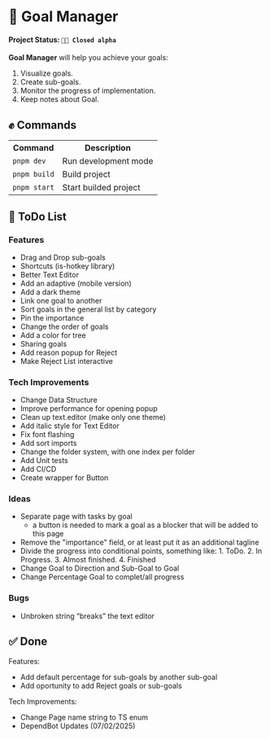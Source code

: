 # 🎯 Goal Manager

#### Project Status: `👨‍💻 Closed alpha`

**Goal Manager** will help you achieve your goals:
1. Visualize goals.
2. Create sub-goals.
3. Monitor the progress of implementation.
4. Keep notes about Goal.

## ✊ Commands

<table>
    <tr>
        <th>Command</th>
        <th>Description</th>
    </tr>
    <tr>
        <td><code>pnpm dev</code></td>
        <td>Run development mode</td>
    </tr>
    <tr>
        <td><code>pnpm build</code></td>
        <td>Build project</td>
    </tr>
    <tr>
        <td><code>pnpm start</code></td>
        <td>Start builded project</td>
    </tr>
</table>

## 🎯 ToDo List

### Features

- Drag and Drop sub-goals
- Shortcuts (is-hotkey library)
- Better Text Editor
- Add an adaptive (mobile version)
- Add a dark theme
- Link one goal to another
- Sort goals in the general list by category
- Pin the importance 
- Change the order of goals
- Add a color for tree
- Sharing goals
- Add reason popup for Reject
- Make Reject List interactive

### Tech Improvements

- Change Data Structure
- Improve performance for opening popup
- Clean up text.editor (make only one theme)
- Add italic style for Text Editor
- Fix font flashing
- Add sort imports
- Change the folder system, with one index per folder
- Add Unit tests
- Add CI/CD
- Create wrapper for Button

### Ideas

- Separate page with tasks by goal
    - a button is needed to mark a goal as a blocker that will be added to this page
- Remove the "importance" field, or at least put it as an additional tagline 
- Divide the progress into conditional points, something like: 1. ToDo. 2. In Progress. 3. Almost finished. 4. Finished
- Change Goal to Direction and Sub-Goal to Goal
- Change Percentage Goal to complet/all progress

### Bugs

- Unbroken string “breaks” the text editor

## ✅ Done

Features:

- Add default percentage for sub-goals by another sub-goal
- Add oportunity to add Reject goals or sub-goals

Tech Improvements: 

- Change Page name string to TS enum
- DependBot Updates (07/02/2025)
